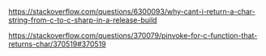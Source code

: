 https://stackoverflow.com/questions/6300093/why-cant-i-return-a-char-string-from-c-to-c-sharp-in-a-release-build

https://stackoverflow.com/questions/370079/pinvoke-for-c-function-that-returns-char/370519#370519

